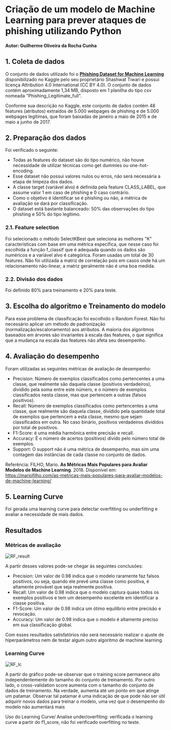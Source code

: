 # Criação de um modelo de Machine Learning para prever ataques de phishing utilizando Python
#### Autor: Guilherme Oliveira da Rocha Cunha

## 1. Coleta de dados
O conjunto de dados utilizado foi o [**Phishing Dataset for Machine Learning**](https://www.kaggle.com/datasets/shashwatwork/phishing-dataset-for-machine-learning) disponibilizado no Kaggle pelo seu proprietário Shashwat Tiwari e possui licença Attribution 4.0 International (CC BY 4.0). O conjunto de dados contém aproximadamente 1,34 MB, disposto em 1 planilha do tipo csv nomeada "Phishing_Legitimate_full".

Conforme sua descrição no Kaggle, este conjunto de dados contém 48 features (atributos) extraídos de 5.000 webpages de phishing e de 5.000 webpages legítimas, que foram baixadas de janeiro a maio de 2015 e de maio a junho de 2017.

## 2. Preparação dos dados
Foi verificado o seguinte: 
- Todas as features do dataset são do tipo numérico, não houve necessidade de utilizar técnicas como get dummies ou one-hot-encoding.
- Esse dataset não possui valores nulos ou erros, não será necessária a etapa de limpeza dos dados.
- A classe target (variável alvo) é definida pela feature CLASS_LABEL, que assume valor 1 em caso de phishing e 0 caso contrário.
- Como o objetivo é identificar se é phishing ou não, a métrica de avaliação se dará por classificação.
- O dataset está bastante balanceado: 50% das observações do tipo phishing e 50% do tipo legítimo.

### 2.1. Feature selection
Foi selecionado o método SelectKBest que seleciona as melhores "K" características com base em uma métrica específica, que nesse caso foi escolhida a função f_classif que é adequada quando os dados são numéricos e a variável alvo é categórica. Foram usadas um total de 30 features.
Não foi utilizada a matriz de correlação pois em casos onde há um relacionamento não-linear, a matriz geralmente não é uma boa medida.

### 2.2. Divisão dos dados
Foi definido 80% para treinamento e 20% para teste.

## 3. Escolha do algoritmo e Treinamento do modelo
Para esse problema de classificação foi escolhido o Random Forest. Não foi necessário aplicar um método de padronização (normalização/escalonamento) aos atributos. A maioria dos algoritmos baseados em árvores são invariantes à escala das features, o que significa que a mudança na escala das features não afeta seu desempenho. 

## 4. Avaliação do desempenho
Foram utilizadas as seguintes métricas de avaliação de desempenho:
- Precision: Número de exemplos classificados como pertencentes a uma classe, que realmente são daquela classe (positivos verdadeiros), dividido pela soma entre este número, e o número de exemplos classificados nesta classe, mas que pertencem a outras (falsos positivos).
- Recall: Número de exemplos classificados como pertencentes a uma classe, que realmente são daquela classe, dividido pela quantidade total de exemplos que pertencem a esta classe, mesmo que sejam classificados em outra. No caso binário, positivos verdadeiros divididos por total de positivos.
- F1-Score: é uma média harmônica entre precisão e recall.
- Accuracy: É o número de acertos (positivos) divido pelo número total de exemplos.
- Support: O support não é uma métrica de desempenho, mas sim uma contagem das instâncias de cada classe no conjunto de dados.

Referência: FILHO, Mario. **As Métricas Mais Populares para Avaliar Modelos de Machine Learning**. 2018. Disponível em: https://mariofilho.com/as-metricas-mais-populares-para-avaliar-modelos-de-machine-learning/

## 5. Learning Curve
Foi gerada uma learning curve para detectar overfitting ou underfitting e avaliar a necessidade de mais dados.

## Resultados
### Métricas de avaliação
![RF_result](https://github.com/Gui-lherme-Oliv/PhishingPrediction_ML/assets/123426025/ed8f3821-f604-49f6-9a9a-41bcf00116a5)

A partir desses valores pode-se chegar às seguintes conclusões:
-  Precision: Um valor de 0.98 indica que o modelo raramente faz falsos positivos, ou seja, quando ele prevê uma classe como positiva, é altamente provável que seja realmente positiva.
-  Recall: Um valor de 0.98 indica que o modelo captura quase todos os exemplos positivos e tem um desempenho excelente em identificar a classe positiva.
-  F1-Score: Um valor de 0.98 indica um ótimo equilíbrio entre precisão e revocação.
-  Accuracy: Um valor de 0.98 indica que o modelo é altamente preciso em sua classificação global.

Com esses resultados satisfatórios não será necessário realizar o ajuste de hiperparâmetros nem de testar algum outro algoritmo de machine learning.

### Learning Curve
![RF_lc](https://github.com/Gui-lherme-Oliv/PhishingPrediction_ML/assets/123426025/ac062ffb-b9ec-43be-abc2-3485e20aaf73)

A partir do gráfico pode-se observar que o training score permanece alto independentemente do tamanho do conjunto de treinamento. Por outro lado, o cross-validation score aumenta com o tamanho do conjunto de dados de treinamento. Na verdade, aumenta até um ponto em que atinge um patamar. Observar tal patamar é uma indicação de que pode não ser útil adquirir novos dados para treinar o modelo, uma vez que o desempenho do modelo não aumentará mais











Uso do Learning Curve/ Analise under/overfiting: verificada o learning curve a partir do f1_score, não foi verificado overfitting no teste.
